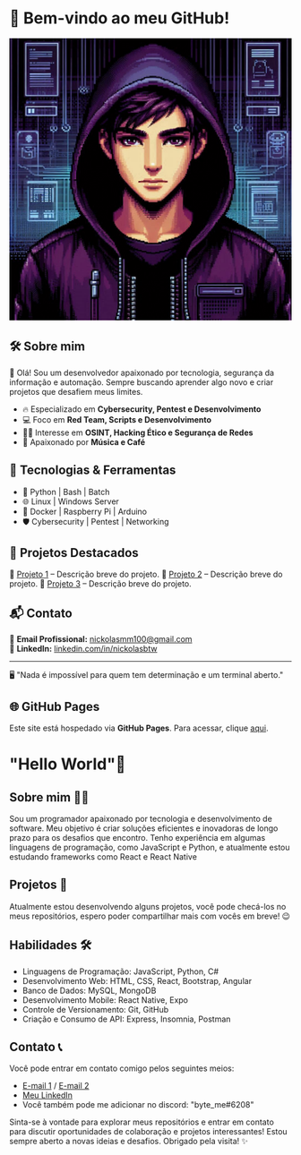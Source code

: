 # 👾 Bem-vindo ao meu GitHub!

![Hacker Pixel Art Logo](./logo.png)

## 🛠️ Sobre mim

👋 Olá! Sou um desenvolvedor apaixonado por tecnologia, segurança da informação e automação. Sempre buscando aprender algo novo e criar projetos que desafiem meus limites.

- 🔥 Especializado em **Cybersecurity, Pentest e Desenvolvimento**
- 💻 Foco em **Red Team, Scripts e Desenvolvimento**
- 🕵️‍♂️ Interesse em **OSINT, Hacking Ético e Segurança de Redes**
- 🎨 Apaixonado por **Música e Café**

## 🚀 Tecnologias & Ferramentas

- 🐍 Python | Bash | Batch
- 🌐 Linux | Windows Server
- 🔧 Docker | Raspberry Pi | Arduino
- 🛡️ Cybersecurity | Pentest | Networking

## 📂 Projetos Destacados

🔹 [Projeto 1](link_do_projeto) – Descrição breve do projeto.
🔹 [Projeto 2](link_do_projeto) – Descrição breve do projeto.
🔹 [Projeto 3](link_do_projeto) – Descrição breve do projeto.

## 📬 Contato

📧 **Email Profissional:** nickolasmm100@gmail.com  
💼 **LinkedIn:** [linkedin.com/in/nickolasbtw](https://linkedin.com/in/nickolasbtw)

---
🖥️ "Nada é impossível para quem tem determinação e um terminal aberto."

## 🌐 GitHub Pages

Este site está hospedado via **GitHub Pages**. Para acessar, clique [aqui](https://seu_usuario.github.io/).



<h1>"Hello World"&#128075;</h1>

<h2>Sobre mim 👨‍💻</h2>
<p>Sou um programador apaixonado por tecnologia e desenvolvimento de software. Meu objetivo é criar soluções eficientes e inovadoras de longo prazo para os desafios que encontro. Tenho experiência em algumas linguagens de programação, como JavaScript e Python, e atualmente estou estudando frameworks como React e React Native</p>

<h2>Projetos 📂</h2>
<p>Atualmente estou desenvolvendo alguns projetos, você pode checá-los no meus repositórios, espero poder compartilhar mais com vocês em breve! &#128521;</p>

<h2>Habilidades 🛠️</h2>
<ul>
  <li>Linguagens de Programação: JavaScript, Python, C#</li>
  <li>Desenvolvimento Web: HTML, CSS, React, Bootstrap, Angular</li>
  <li>Banco de Dados: MySQL, MongoDB</li>
  <li>Desenvolvimento Mobile: React Native, Expo</li>
  <li>Controle de Versionamento: Git, GitHub</li>
  <li>Criação e Consumo de API: Express, Insomnia, Postman</li>
</ul>

<h2>Contato 📞</h2>
<p>Você pode entrar em contato comigo pelos seguintes meios:</p>
<ul>
  <li><a href="mailto:byteme0911@gmail.com">E-mail 1</a> / <a href="mailto:nickolasmesquita0911@gmail.com">E-mail 2</a></li>
  <li><a href="https://www.linkedin.com/in/nickolasbtw/">Meu LinkedIn</a></li>
  <li>Você também pode me adicionar no discord: "byte_me#6208"</li>
</ul>

<p>Sinta-se à vontade para explorar meus repositórios e entrar em contato para discutir oportunidades de colaboração e projetos interessantes! Estou sempre aberto a novas ideias e desafios. Obrigado pela visita! ✨</p>
